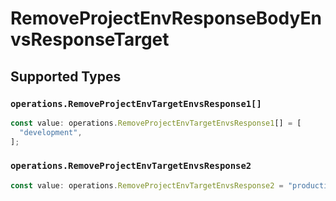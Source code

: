 # RemoveProjectEnvResponseBodyEnvsResponseTarget


## Supported Types

### `operations.RemoveProjectEnvTargetEnvsResponse1[]`

```typescript
const value: operations.RemoveProjectEnvTargetEnvsResponse1[] = [
  "development",
];
```

### `operations.RemoveProjectEnvTargetEnvsResponse2`

```typescript
const value: operations.RemoveProjectEnvTargetEnvsResponse2 = "production";
```


